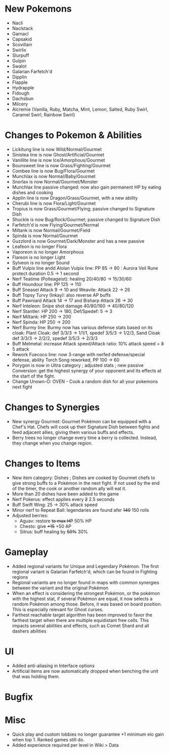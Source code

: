 # New Pokemons

- Nacli
- Naclstack
- Garnacl
- Capsakid
- Scovillain
- Swirlix
- Slurpuff
- Gulpin
- Swalot
- Galarian Farfetch'd
- Dipplin
- Flapple
- Hydrapple
- Fidough
- Dachsbun
- Milcery
- Alcremie (Vanilla, Ruby, Matcha, Mint, Lemon, Salted, Ruby Swirl, Caramel Swirl, Rainbow Swirl)

# Changes to Pokemon & Abilities

- Lickitung line is now Wild/Normal/Gourmet
- Sinistea line is now Ghost/Artificial/Gourmet
- Vanillite line is now Ice/Amorphous/Gourmet
- Bounsweet line is now Grass/Fighting/Gourmet
- Combee line is now Bug/Flora/Gourmet
- Munchlax is now Normal/Baby/Gourmet
- Snorlax is now Normal/Gourmet/Monster
- Munchlax line passive changed: now also gain permanent HP by eating dishes and cooking
- Applin line is now Dragon/Grass/Gourmet, with a new ability
- Cherubi line is now Flora/Light/Gourmet
- Tropius is now Grass/Gourmet/Flying; passive changed to Signature Dish
- Shuckle is now Bug/Rock/Gourmet; passive changed to Signature Dish
- Farfetch'd is now Flying/Gourmet/Normal
- Miltank is now Normal/Gourmet/Field
- Spinda is now Normal/Gourmet
- Guzzlord is now Gourmet/Dark/Monster and has a new passive
- Leafeon is no longer Flora
- Vaporeon is no longer Amorphous
- Flareon is no longer Light
- Sylveon is no longer Sound
- Buff Vulpix line andd Alolan Vulpix line: PP 85 → 80 : Aurora Veil Rune protect duration 0.5 → 1 second
- Nerf Teatime (Polteageist): healing 20/40/80 → 15/30/60
- Buff Houndour line: PP 125 → 110
- Buff Sneasel Attack 9 → 10 and Weavile: Attack 22 → 26
- Buff Topsy Turvy (Inkay): also reverse AP buffs
- Buff Pawniard Attack 14 → 17 and Bisharp Attack 26 → 30
- Nerf Inteleon: Snipe shot damage 40/80/160 → 40/80/120
- Nerf Stantler: HP 200 → 180, Def/Spedef: 5 → 3
- Nerf Miltank: HP 250 → 200
- Nerf Spinda: HP 250 → 200
- Nerf Burmy line: Burmy now has various defense stats based on its cloak: Plant Cloak: def 3/3/3 → 1/1/1, spedef 3/5/3 → 1/2/3, Sand Cloak def 3/3/3 → 2/2/2, spedef 3/5/3 → 2/3/3
- Buff Melmetal: increase Attack speed/Attack ratio: 10% attack speed = ~~3~~ 5 attack
- Rework Fuecoco line: now 3-range with nerfed defense/special defense, ability Torch Song reworked, PP 100 → 60
- Porygon is now in Ultra category ; adjusted stats ; new passive Conversion: get the highest synergy of your opponent and its effects at the start of the fight.
- Change Unown-O: OVEN - Cook a random dish for all your pokemons next fight

# Changes to Synergies

- New synergy Gourmet: Gourmet Pokémon can be equipped with a Chef's Hat. Chefs will cook up their Signature Dish between fights and feed adjacent allies, giving them various buffs and effects.
- Berry trees no longer change every time a berry is collected. Instead, they change when you change region.

# Changes to Items

- New item category: Dishes ; Dishes are cooked by Gourmet chefs to give strong buffs to a Pokémon in the next fight. If not used by the end of the timer, the cook or another random ally will eat it.
- More than 20 dishes have been added to the game
- Nerf Pokerus: effect applies every ~~2~~ 2.5 seconds
- Buff Swift Wing: 25 → 30% attack speed
- Minor nerf to Repeat Ball: legendaries are found afer ~~140~~ 150 rolls
- Adjusted berries:
    - Aguav: restore ~~to max HP~~ 50% HP
    - Chesto: give ~~+15~~ +50 AP
    - Sitrus: buff healing by ~~50%~~ 30%

# Gameplay

- Added regional variants for Unique and Legendary Pokémon. The first regional variant is Galarian Farfetch'd, which can be found in Fighting regions
- Regional variants are no longer found in maps with common synergies between the variant and the original Pokémon
- When an effect is considering the strongest Pokémon, or the pokémon with the highest stat, if several Pokémon are equal, it now selects a random Pokémon among those. Before, it was based on board position. This is especially relevant for Ghost curses.
- Farthest reachable target algorithm has been improved to favor the farthest target when there are multiple equidistant free cells. This impacts several abilities and effects, such as Comet Shard and all dashers abilities

# UI

- Added anti-aliasing in Interface options
- Artificial items are now automatically dropped when benching the unit that was holding them.

# Bugfix

# Misc

- Quick play and custom lobbies no longer guarantee +1 minimum elo gain when top 1. Ranked games still do.
- Added experience required per level in Wiki > Data
